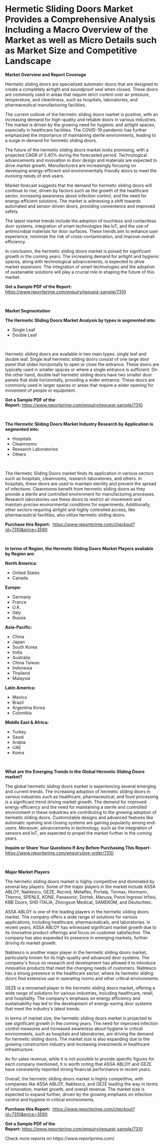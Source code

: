 <p><h1>Hermetic Sliding Doors Market Provides a Comprehensive Analysis Including a Macro Overview of the Market as well as Micro Details such as Market Size and Competitive Landscape</h1></p><p><strong>Market Overview and Report Coverage</strong></p>
<p><p>Hermetic sliding doors are specialized automatic doors that are designed to create a completely airtight and soundproof seal when closed. These doors are commonly used in areas that require strict control over air pressure, temperature, and cleanliness, such as hospitals, laboratories, and pharmaceutical manufacturing facilities.</p><p>The current outlook of the hermetic sliding doors market is positive, with an increasing demand for high-quality and reliable doors in various industries. The market is driven by the growing need for hygienic and airtight spaces, especially in healthcare facilities. The COVID-19 pandemic has further emphasized the importance of maintaining sterile environments, leading to a surge in demand for hermetic sliding doors.</p><p>The future of the hermetic sliding doors market looks promising, with a projected CAGR of 5.40% during the forecasted period. Technological advancements and innovation in door design and materials are expected to drive market growth. Manufacturers are increasingly focusing on developing energy-efficient and environmentally friendly doors to meet the evolving needs of end-users.</p><p>Market forecast suggests that the demand for hermetic sliding doors will continue to rise, driven by factors such as the growth of the healthcare sector, increasing awareness about infection control, and the need for energy-efficient solutions. The market is witnessing a shift towards automated and sensor-driven doors, providing convenience and improved safety.</p><p>The latest market trends include the adoption of touchless and contactless door systems, integration of smart technologies like IoT, and the use of antimicrobial materials for door surfaces. These trends aim to enhance user experience, minimize the risk of cross-contamination, and improve overall efficiency.</p><p>In conclusion, the hermetic sliding doors market is poised for significant growth in the coming years. The increasing demand for airtight and hygienic spaces, along with technological advancements, is expected to drive market expansion. The integration of smart technologies and the adoption of sustainable solutions will play a crucial role in shaping the future of this market.</p></p>
<p><strong>Get a Sample PDF of the Report:</strong> <a href="https://www.reportprime.com/enquiry/request-sample/7310">https://www.reportprime.com/enquiry/request-sample/7310</a></p>
<p>&nbsp;</p>
<p><strong>Market Segmentation</strong></p>
<p><strong>The Hermetic Sliding Doors Market Analysis by types is segmented into:</strong></p>
<p><ul><li>Single Leaf</li><li>Double Leaf</li></ul></p>
<p>&nbsp;</p>
<p><p>Hermetic sliding doors are available in two main types: single leaf and double leaf. Single leaf hermetic sliding doors consist of one large door panel that slides horizontally to open or close the entrance. These doors are typically used in smaller spaces or where a single entrance is sufficient. On the other hand, double leaf hermetic sliding doors have two smaller door panels that slide horizontally, providing a wider entrance. These doors are commonly used in larger spaces or areas that require a wider opening for movement of people or equipment.</p></p>
<p><strong>Get a Sample PDF of the Report:</strong>&nbsp;<a href="https://www.reportprime.com/enquiry/request-sample/7310">https://www.reportprime.com/enquiry/request-sample/7310</a></p>
<p>&nbsp;</p>
<p><strong>The Hermetic Sliding Doors Market Industry Research by Application is segmented into:</strong></p>
<p><ul><li>Hospitals</li><li>Cleanrooms</li><li>Research Laboratories</li><li>Others</li></ul></p>
<p>&nbsp;</p>
<p><p>The Hermetic Sliding Doors market finds its application in various sectors such as hospitals, cleanrooms, research laboratories, and others. In hospitals, these doors are used to maintain sterility and prevent the spread of infections. Cleanrooms benefit from hermetic sliding doors as they provide a sterile and controlled environment for manufacturing processes. Research laboratories use these doors to restrict air movement and maintain precise environmental conditions for experiments. Additionally, other sectors requiring airtight and highly controlled access, like pharmaceutical facilities, also utilize hermetic sliding doors.</p></p>
<p><strong>Purchase this Report:</strong>&nbsp; <a href="https://www.reportprime.com/checkout?id=7310&price=3590">https://www.reportprime.com/checkout?id=7310&price=3590</a></p>
<p>&nbsp;</p>
<p><strong>In terms of Region, the Hermetic Sliding Doors Market Players available by Region are:</strong></p>
<p>
    <p> <strong> North America: </strong>
        <ul>
            <li>United States</li>
            <li>Canada</li>
        </ul>
        </p> 
    <p> <strong> Europe: </strong>
        <ul>
            <li>Germany</li>
            <li>France</li>
            <li>U.K.</li>
            <li>Italy</li>
            <li>Russia</li>
        </ul>
        </p> 
    <p> <strong> Asia-Pacific: </strong>
        <ul>
            <li>China</li>
            <li>Japan</li>
            <li>South Korea</li>
            <li>India</li>
            <li>Australia</li>
            <li>China Taiwan</li>
            <li>Indonesia</li>
            <li>Thailand</li>
            <li>Malaysia</li>
        </ul>
        </p> 
    <p> <strong> Latin America: </strong>
        <ul>
            <li>Mexico</li>
            <li>Brazil</li>
            <li>Argentina Korea</li>
            <li>Colombia</li>
        </ul>
        </p> 
    <p> <strong> Middle East & Africa: </strong>
        <ul>
            <li>Turkey</li>
            <li>Saudi</li>
            <li>Arabia</li>
            <li>UAE</li>
            <li>Korea</li>
        </ul>
    </p>
    </p>
<p>&nbsp;</p>
<p><strong>What are the Emerging Trends in the Global Hermetic Sliding Doors market?</strong></p>
<p><p>The global hermetic sliding doors market is experiencing several emerging and current trends. The increasing adoption of hermetic sliding doors in various industries such as healthcare, pharmaceutical, and food processing is a significant trend driving market growth. The demand for improved energy efficiency and the need for maintaining a sterile and controlled environment in these industries are contributing to the growing adoption of hermetic sliding doors. Customizable designs and advanced features like automatic opening and closing systems are gaining popularity among end-users. Moreover, advancements in technology, such as the integration of sensors and IoT, are expected to propel the market further in the coming years.</p></p>
<p><strong>Inquire or Share Your Questions If Any Before Purchasing This Report</strong>- <a href="https://www.reportprime.com/enquiry/pre-order/7310">https://www.reportprime.com/enquiry/pre-order/7310</a></p>
<p>&nbsp;</p>
<p><strong>Major Market Players</strong></p>
<p><p>The hermetic sliding doors market is highly competitive and dominated by several key players. Some of the major players in the market include ASSA ABLOY, Nabtesco, GEZE, Record, Metaflex, Portalp, Tormax, Hormann, Thermo, SPENLE, KONE, Panasonic, Dortek, Manusa, Ponzi Ingressi Infissi, KBB Doors, SHD ITALIA, Zhongxun Medical, SAMEKOM, and Deutschtec.</p><p>ASSA ABLOY is one of the leading players in the hermetic sliding doors market. The company offers a wide range of solutions for various applications, including healthcare, pharmaceuticals, and laboratories. In recent years, ASSA ABLOY has witnessed significant market growth due to its innovative product offerings and focus on customer satisfaction. The company has also expanded its presence in emerging markets, further driving its market growth.</p><p>Nabtesco is another major player in the hermetic sliding doors market, particularly known for its high-quality and advanced door systems. The company's focus on research and development has allowed it to introduce innovative products that meet the changing needs of customers. Nabtesco has a strong presence in the healthcare sector, where its hermetic sliding doors find extensive use in operating rooms and other critical environments.</p><p>GEZE is a renowned player in the hermetic sliding doors market, offering a wide range of solutions for various industries, including healthcare, retail, and hospitality. The company's emphasis on energy efficiency and sustainability has led to the development of energy-saving door systems that meet the industry's latest trends.</p><p>In terms of market size, the hermetic sliding doors market is projected to see significant growth in the coming years. The need for improved infection control measures and increased awareness about hygiene in critical environments, such as hospitals and laboratories, are driving the demand for hermetic sliding doors. The market size is also expanding due to the growing construction industry and increasing investments in healthcare infrastructure.</p><p>As for sales revenue, while it is not possible to provide specific figures for each company mentioned, it is worth noting that ASSA ABLOY and GEZE have consistently reported strong financial performance in recent years.</p><p>Overall, the hermetic sliding doors market is highly competitive, with companies like ASSA ABLOY, Nabtesco, and GEZE leading the way in terms of innovation, market growth, and overall revenue. The market size is expected to expand further, driven by the growing emphasis on infection control and hygiene in critical environments.</p></p>
<p><strong>Purchase this Report:</strong>&nbsp;&nbsp;<a href="https://www.reportprime.com/checkout?id=7310&price=3590">https://www.reportprime.com/checkout?id=7310&price=3590</a></p>
<p></p>
<p><strong>Get a Sample PDF of the Report:</strong>&nbsp;<a href="https://www.reportprime.com/enquiry/request-sample/7310">https://www.reportprime.com/enquiry/request-sample/7310</a></p>
<p>Check more reports on https://www.reportprime.com/</p>